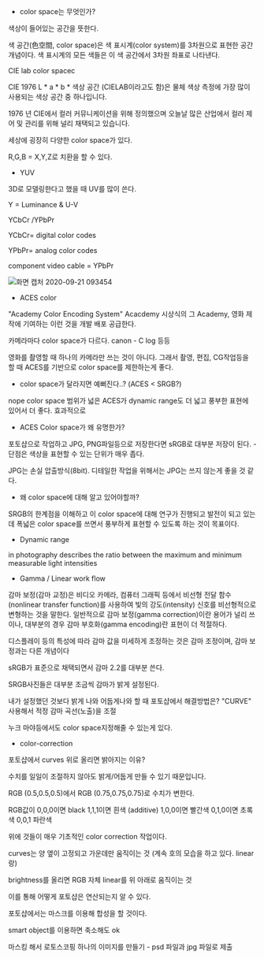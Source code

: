 * color space는 무엇인가?

색상이 들어있는 공간을 뜻한다.

색 공간(色空間, color space)은 색 표시계(color system)를 3차원으로 표현한 공간 개념이다. 색 표시계의 모든 색들은 이 색 공간에서 3차원 좌표로 나타낸다.

CIE lab color spacec

CIE 1976 L * a * b * 색상 공간 (CIELAB이라고도 함)은 물체 색상 측정에 가장 많이 사용되는 색상 공간 중 하나입니다.

1976 년 CIE에서 컬러 커뮤니케이션을 위해 정의했으며 오늘날 많은 산업에서 컬러 제어 및 관리를 위해 널리 채택되고 있습니다.

세상에 굉장히 다양한 color space가 있다.

R,G,B = X,Y,Z로 치환을 할 수 있다.

* YUV 

3D로 모델링한다고 했을 때 UV를 많이 쓴다. 

Y = Luminance & U-V

YCbCr /YPbPr

YCbCr= digital color codes

YPbPr= analog color codes

component video cable = YPbPr

![화면 캡처 2020-09-21 093454](https://user-images.githubusercontent.com/34304514/93725905-d5bd5f00-fbed-11ea-8d61-d6f1486d3676.png)

* ACES color

"Academy Color Encoding System" Acacdemy 시상식의 그 Academy, 영화 제작에 기여하는 이런 것을 개발 배포 공급한다.

카메라마다 color space가 다르다. canon - C log 등등

영화를 촬영할 때 하나의 카메라만 쓰는 것이 아니다. 그래서 촬영, 편집, CG작업등을 할 때 ACES를 기반으로 color space를 제한하는게 좋다.

* color space가 달라지면 예뻐진다..? (ACES < SRGB?)

nope color space 범위가 넓은 ACES가 dynamic range도 더 넓고 풍부한 표현에 있어서 더 좋다. 효과적으로

* ACES Color space가 왜 유명한가?

포토샵으로 작업하고 JPG, PNG파일등으로 저장한다면 sRGB로 대부분 저장이 된다. - 단점은 색상을 표현할 수 있는 단위가 매우 좁다.

JPG는 손실 압출방식(8bit). 디테일한 작업을 위해서는 JPG는 쓰지 않는게 좋을 것 같다.

* 왜 color space에 대해 알고 있어야할까?

SRGB의 한계점을 이해하고 이 color space에 대해 연구가 진행되고 발전이 되고 있는데 폭넓은 color space를 쓰면서 풍부하게 표현할 수 있도록 하는 것이 목표이다.

* Dynamic range

 in photography describes the ratio between the maximum and minimum measurable light intensities
 
 * Gamma / Linear work flow
 
 감마 보정(감마 교정)은 비디오 카메라, 컴퓨터 그래픽 등에서 비선형 전달 함수(nonlinear transfer function)를 사용하여 빛의 강도(intensity) 신호를 비선형적으로 변형하는 것을 말한다. 일반적으로 감마 보정(gamma correction)이란 용어가 널리 쓰이나, 대부분의 경우 감마 부호화(gamma encoding)란 표현이 더 적절하다.

디스플레이 등의 특성에 따라 감마 값을 미세하게 조정하는 것은 감마 조정이며, 감마 보정과는 다른 개념이다
 
 sRGB가 표준으로 채택되면서 감마 2.2를 대부분 쓴다.
 
 SRGB사진들은 대부분 조금씩 감마가 밝게 설정된다. 
 
내가 설정했던 것보다 밝게 나와 어둡게나와 할 때 포토샵에서 해결방법은? "CURVE" 사용해서 적정 감마 곡선(노출)을 조절

누크 마야등에서도 color space지정해줄 수 있는게 있다.

* color-correction

포토샵에서 curves 위로 올리면 밝아지는 이유?

수치를 일일이 조절하지 않아도 밝게/어둡게 만들 수 있기 때문입니다.

RGB (0.5,0.5,0.5)에서 RGB (0.75,0.75,0.75)로 수치가 변한다.

RGB값이 0,0,0이면 black 1,1,1이면 흰색 (additive) 1,0,0이면 빨간색 0,1,0이면 초록색 0,0,1 파란색

위에 것들이 매우 기초적인 color correction 작업이다.

curves는 양 옆이 고정되고 가운데만 움직이는 것 (계속 호의 모습을 하고 있다. linear랑)

brightness를 올리면 RGB 자체 linear를 위 아래로 움직이는 것

이를 통해 어떻게 포토샵은 연산되는지 알 수 있다.


포토샵에서는 마스크를 이용해 합성을 할 것이다.

smart object를 이용하면 축소해도 ok

마스킹 해서 로토스코핑 하나의 이미지를 만들기 - psd 파일과 jpg 파일로 제출

